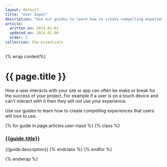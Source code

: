 ```yaml
---
layout: default
title: "User Input"
description: "Use our guides to learn how to create compelling experiences that users will love to use."
article:
  written_on: 2014-01-01
  updated_on: 2014-01-06
  order: 3
collection: the-essentials
---
```

{% wrap content%}

# {{ page.title }}

How a user interacts with your site or app can often be make or break for the success of your project.  For example if a user is on a touch device and can't interact with it then they will not use your experience.

Use our guides to learn how to create compelling experiences that users will love to use.

{% for guide in page.articles.user-input %}
{% class %}
### [{{guide.title}}]({{site.baseurl}}{{guide.url}})
{{guide.description}}
{% endclass %}
{% endfor %}

{% endwrap %}
